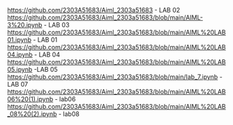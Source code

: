https://github.com/2303A51683/Aiml_2303a51683 - LAB 02
https://github.com/2303A51683/Aiml_2303a51683/blob/main/AIML-3%20.ipynb - LAB 03
https://github.com/2303A51683/Aiml_2303a51683/blob/main/AIML%20LAB01.ipynb - LAB 01
https://github.com/2303A51683/Aiml_2303a51683/blob/main/AIML%20LAB04.ipynb - LAB 04
https://github.com/2303A51683/Aiml_2303a51683/blob/main/AIML%20LAB05.ipynb -LAB 05
https://github.com/2303A51683/Aiml_2303a51683/blob/main/Iab_7.ipynb - LAB 07
https://github.com/2303A51683/Aiml_2303a51683/blob/main/AIML%20LAB06%20(1).ipynb - lab06
https://github.com/2303A51683/Aiml_2303a51683/blob/main/AIML%20LAB_08%20(2).ipynb - lab08
